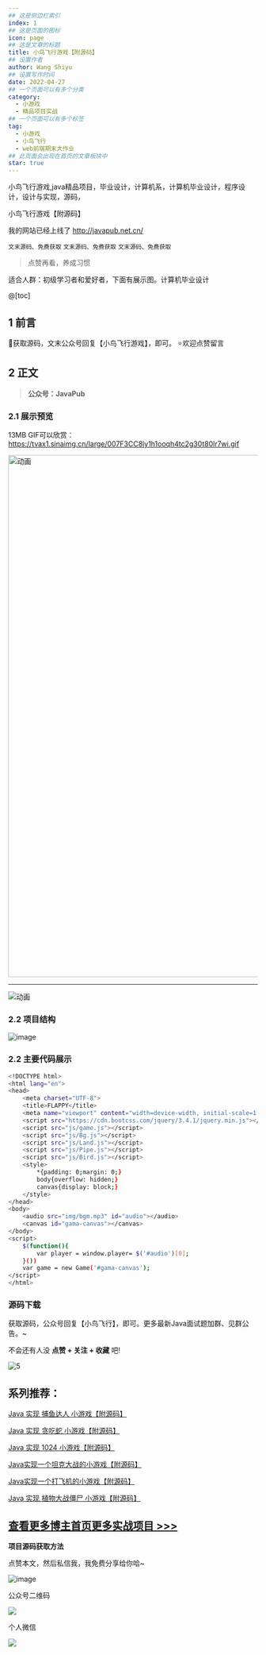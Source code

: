 ```yaml
---
## 这是侧边栏索引
index: 1
## 这是页面的图标
icon: page
## 这是文章的标题
title: 小鸟飞行游戏【附源码】
## 设置作者
author: Wang Shiyu
## 设置写作时间
date: 2022-04-27
## 一个页面可以有多个分类
category:
  - 小游戏
  - 精品项目实战
## 一个页面可以有多个标签
tag:
  - 小游戏
  - 小鸟飞行
  - web前端期末大作业
## 此页面会出现在首页的文章板块中
star: true
---
```


小鸟飞行游戏,java精品项目，毕业设计，计算机系，计算机毕业设计，程序设计，设计与实现，源码，

<!-- more -->

小鸟飞行游戏【附源码】


我的网站已经上线了 <http://javapub.net.cn/>

`文末源码、免费获取`
`文末源码、免费获取`
`文末源码、免费获取`



> 点赞再看，养成习惯

适合人群：初级学习者和爱好者，下面有展示图。计算机毕业设计

@[toc]

## 1 前言

🚀获取源码，文末公众号回复【小鸟飞行游戏】，即可。
⭐欢迎点赞留言

## 2 正文

> **公众号：JavaPub**

### 2.1 展示预览

13MB GIF可以欣赏：
https://tvax1.sinaimg.cn/large/007F3CC8ly1h1ooqh4tc2g30t80lr7wi.gif

<img src="https://tvax2.sinaimg.cn/large/007F3CC8ly1h1ooqh4tc2g30t80lr7wi.gif" alt="动画" width="1052" data-width="1052" data-height="783">

---

![动画](https://tva3.sinaimg.cn/large/007F3CC8ly1h1ooqh4tc2g30t80lr7wi.gif)




### 2.2 项目结构


![image](https://tvax3.sinaimg.cn/large/007F3CC8ly1h1oor7m943j30jj04bgmy.jpg)


### 2.2 主要代码展示

```bash
<!DOCTYPE html>
<html lang="en">
<head>
	<meta charset="UTF-8">
	<title>FLAPPY</title>
	<meta name="viewport" content="width=device-width, initial-scale=1.0, maximum-scale=1.0, minimum-scale=1.0, user-scalable=no" />
	<script src="https://cdn.bootcss.com/jquery/3.4.1/jquery.min.js"></script>
	<script src="js/game.js"></script>
	<script src="js/Bg.js"></script>
	<script src="js/Land.js"></script>
	<script src="js/Pipe.js"></script>
	<script src="js/Bird.js"></script>
	<style>
		*{padding: 0;margin: 0;}
		body{overflow: hidden;}
		canvas{display: block;}
	</style>
</head>
<body>
	<audio src="img/bgm.mp3" id="audio"></audio>
	<canvas id="gama-canvas"></canvas>
</body>
<script>
	$(function(){
		var player = window.player= $('#audio')[0];
	}())
	var game = new Game('#gama-canvas');
</script>
</html>

```

### 源码下载


获取源码，公众号回复【小鸟飞行】，即可。更多最新Java面试题加群、见群公告。~

不会还有人没 **点赞 + 关注 + 收藏** 吧!

![5](https://tva1.sinaimg.cn/large/007F3CC8ly1h1oos3frysj30t80lrth6.jpg)

## 系列推荐：

[Java 实现 捕鱼达人 小游戏【附源码】](http://javapub.net.cn/)

[Java 实现 贪吃蛇 小游戏【附源码】](http://javapub.net.cn/)

[Java 实现 1024 小游戏【附源码】](http://javapub.net.cn/)

[Java实现一个坦克大战的小游戏【附源码】](http://javapub.net.cn/project/game)

[Java实现一个打飞机的小游戏【附源码】](http://javapub.net.cn/project/game)

[Java 实现 植物大战僵尸 小游戏【附源码】](http://javapub.net.cn/project/game)


## [查看更多博主首页更多实战项目 >>>](https://blog.csdn.net/qq_40374604/category_11789121.html)


**项目源码获取方法**

点赞本文，然后私信我，我免费分享给你哈~

![image](https://tva4.sinaimg.cn/large/007F3CC8ly1h1f3gd3qcmj30dw0dbq36.jpg)

公众号二维码

![](http://javapub.net.cn/accounts/wechat.jpg)

个人微信

![](http://javapub.net.cn/accounts/QRcode.jpg)

